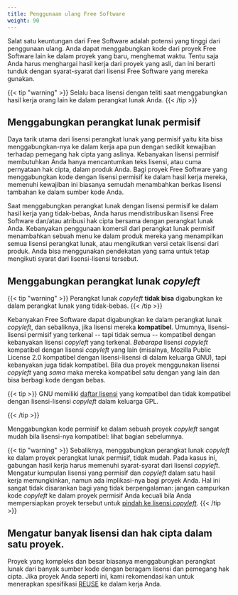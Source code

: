 ```yaml
---
title: Penggunaan ulang Free Software
weight: 90
---
```


Salat satu keuntungan dari Free Software adalah potensi yang tinggi dari
penggunaan ulang.
Anda dapat menggabungkan kode dari proyek Free Software lain ke dalam proyek
yang baru, menghemat waktu.
Tentu saja Anda harus menghargai hasil kerja dari proyek yang asli, dan ini
berarti tunduk dengan syarat-syarat dari lisensi Free Software yang mereka
gunakan.

{{< tip "warning" >}}
Selalu baca lisensi dengan teliti saat menggabungkan hasil kerja orang lain ke
dalam perangkat lunak Anda.
{{< /tip >}}

## Menggabungkan perangkat lunak permisif

Daya tarik utama dari lisensi perangkat lunak yang permisif yaitu kita bisa
menggabungkan-nya ke dalam kerja apa pun dengan sedikit kewajiban terhadap
pemegang hak cipta yang aslinya.
Kebanyakan lisensi permisif membutuhkan Anda hanya mencantumkan teks lisensi,
atau cuma pernyataan hak cipta, dalam produk Anda.
Bagi proyek Free Software yang menggabungkan kode dengan lisensi permisif ke
dalam hasil kerja mereka, memenuhi kewajiban ini biasanya semudah menambahkan
berkas lisensi tambahan ke dalam sumber kode Anda.

Saat menggabungkan perangkat lunak dengan lisensi permisif ke dalam hasil
kerja yang tidak-bebas, Anda harus mendistribusikan lisensi Free Software
dan/atau atribusi hak cipta bersama dengan perangkat lunak Anda.
Kebanyakan penggunaan komersil dari perangkat lunak permisif menambahkan
sebuah menu ke dalam produk mereka yang menampilkan semua lisensi perangkat
lunak, atau mengikutkan versi cetak lisensi dari produk.
Anda bisa menggunakan pendekatan yang sama untuk tetap mengikuti syarat dari
lisensi-lisensi tersebut.


## Menggabungkan perangkat lunak _copyleft_

{{< tip "warning" >}}
Perangkat lunak _copyleft_ **tidak bisa** digabungkan ke dalam perangkat lunak
yang tidak-bebas.
{{< /tip >}}

Kebanyakan Free Software dapat digabungkan ke dalam perangkat lunak
_copyleft_, dan sebaliknya, jika lisensi mereka **kompatibel**.
Umumnya, lisensi-lisensi permisif yang terkenal -- tapi tidak semua --
kompatibel dengan kebanyakan lisensi _copyleft_ yang terkenal.
*Beberapa* lisensi _copyleft_ kompatibel dengan lisensi _copyleft_ yang lain
(misalnya, Mozilla Public License 2.0 kompatibel dengan lisensi-lisensi di
dalam keluarga GNU), tapi kebanyakan juga tidak kompatibel.
Bila dua proyek menggunakan lisensi _copyleft_ yang *sama* maka mereka
kompatibel satu dengan yang lain dan bisa berbagi kode dengan bebas.

{{< tip >}}
GNU memiliki [daftar lisensi][0] yang kompatibel dan tidak kompatibel dengan
lisensi-lisensi _copyleft_ dalam keluarga GPL.

[0]: https://www.gnu.org/licenses/license-list.html
{{< /tip >}}

Menggabungkan kode permisif ke dalam sebuah proyek _copyleft_ sangat mudah
bila lisensi-nya kompatibel: lihat bagian sebelumnya.

{{< tip "warning" >}}
Sebaliknya, menggabungkan perangkat lunak _copyleft_ ke dalam proyek perangkat
lunak permisif, tidak mudah.
Pada kasus ini, gabungan hasil kerja harus memenuhi syarat-syarat dari lisensi
_copyleft_.
Mengatur kumpulan lisensi yang permisif dan _copyleft_ dalam satu hasil kerja
memungkinkan, namun ada implikasi-nya bagi proyek Anda.
Hal ini sangat tidak disarankan bagi yang tidak berpengalaman: jangan
campurkan kode _copyleft_ ke dalam proyek permisif Anda kecuali bila Anda
mempersiapkan proyek tersebut untuk
[pindah ke lisensi _copyleft_](/id/learn/participate/copyright-ownership/#changing-a-projects-license).
{{< /tip >}}

## Mengatur banyak lisensi dan hak cipta dalam satu proyek.

Proyek yang kompleks dan besar biasanya menggabungkan perangkat lunak dari
banyak sumber kode dengan beragam lisensi dan pemegang hak cipta.
Jika proyek Anda seperti ini, kami rekomendasi kan untuk menerapkan
spesifikasi
[REUSE](https://reuse.software/)
ke dalam kerja Anda.
